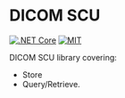 # DICOM SCU

[![.NET Core](https://github.com/iberisoft/DicomScu/actions/workflows/dotnetcore.yml/badge.svg)](https://github.com/iberisoft/DicomScu/actions/workflows/dotnetcore.yml)
[![MIT](https://img.shields.io/github/license/iberisoft/DicomScu.svg)](LICENSE.md)

DICOM SCU library covering:
* Store
* Query/Retrieve.
